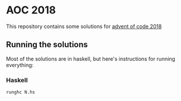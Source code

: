 # AOC 2018

This repository contains some solutions for [advent of code 2018](http://adventofcode.com/2018)

## Running the solutions

Most of the solutions are in haskell, but here's instructions for running
everything:

### Haskell
```
runghc N.hs
```
